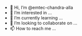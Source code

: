 - 👋 Hi, I’m @emtec-chandra-alla
- 👀 I’m interested in ...
- 🌱 I’m currently learning ...
- 💞️ I’m looking to collaborate on ...
- 📫 How to reach me ...

<!---
emtec-chandra-alla/emtec-chandra-alla is a ✨ special ✨ repository because its `README.md` (this file) appears on your GitHub profile.
You can click the Preview link to take a look at your changes.
--->
